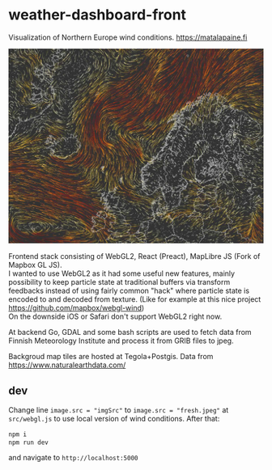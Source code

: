 # weather-dashboard-front

Visualization of Northern Europe wind conditions. https://matalapaine.fi

![preview](public/preview.jpg?raw=true)

Frontend stack consisting of WebGL2, React (Preact), MapLibre JS (Fork of Mapbox GL JS).  
I wanted to use WebGL2 as it had some useful new features, mainly possibility to keep particle state at traditional buffers via transform feedbacks instead of using fairly common "hack" where particle state is encoded to and decoded from texture. (Like for example at this nice project https://github.com/mapbox/webgl-wind)  
On the downside iOS or Safari don't support WebGL2 right now.

At backend Go, GDAL and some bash scripts are used to fetch data from Finnish Meteorology Institute and process it from GRIB files to jpeg.

Backgroud map tiles are hosted at Tegola+Postgis. Data from https://www.naturalearthdata.com/

## dev

Change line `image.src = "imgSrc"` to `image.src = "fresh.jpeg"` at `src/webgl.js` to use local version of wind conditions. After that:
```
npm i
npm run dev
```
and navigate to `http://localhost:5000`
